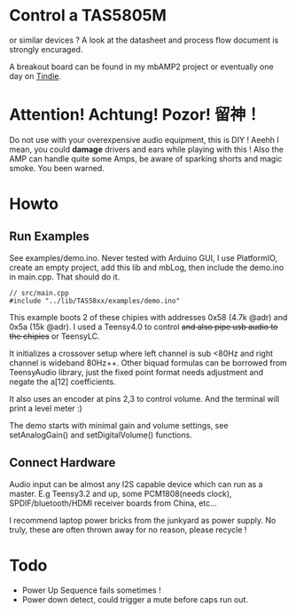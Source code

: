 # Control a TAS5805M

or similar devices ? A look at the datasheet and process flow document is strongly encuraged.

A breakout board can be found in my mbAMP2 project or eventually one day on [Tindie](https://www.tindie.com/stores/majobecher/).

# Attention! Achtung! Pozor! 留神！

Do not use with your overexpensive audio equipment, this is DIY ! Aeehh I mean, you could **damage** drivers and ears while playing with this ! Also the AMP can handle quite some Amps, be aware of sparking shorts and magic smoke. You been warned.

# Howto

## Run Examples

See examples/demo.ino. Never tested with Arduino GUI, I use PlatformIO, create an empty project, add this lib and mbLog, then include the demo.ino in main.cpp. That should do it.

```
// src/main.cpp
#include "../lib/TAS58xx/examples/demo.ino"
```

This example boots 2 of these chipies with addresses 0x58 (4.7k @adr) and 0x5a (15k @adr). I used a Teensy4.0 to control ~~and also pipe usb audio to the chipies~~  or TeensyLC.

It initializes a crossover setup where left channel is sub <80Hz and right channel is wideband 80Hz++. Other biquad formulas can be borrowed from TeensyAudio library, just the fixed point format needs adjustment and negate the a[12] coefficients.

It also uses an encoder at pins 2,3 to control volume. And the terminal will print a level meter :)

The demo starts with minimal gain and volume settings, see setAnalogGain() and setDigitalVolume() functions.

## Connect Hardware

Audio input can be almost any I2S capable device which can run as a master. E.g Teensy3.2 and up, some PCM1808(needs clock), SPDIF/bluetooth/HDMI receiver boards from China, etc...

I recommend laptop power bricks from the junkyard as power supply. No truly, these are often thrown away for no reason, please recycle !

# Todo

* Power Up Sequence fails sometimes !
* Power down detect, could trigger a mute before caps run out.
